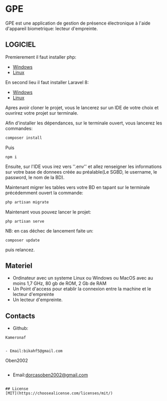 # GPE

GPE est une application de gestion de présence électronique à l'aide d'appareil biometrique: lecteur d'empreinte.

## LOGICIEL

Premierement il faut installer php:
- [Windows](https://grafikart.fr/tutoriels/windows-php-mysql-901#:~:text=L'installation%20de%20PHP%20est,la%20version%20Non%20Thread%20Safe)
- [Linux](https://doc.ubuntu-fr.org/php#:~:text=Il%20existe%204%20mani%C3%A8res%20d,fpm%20pour%20FastCGI%20Process%20Manager)

En second lieu il faut installer Laravel 8:
- [Windows](https://laratutorials.com/install-composer-windows-10-xampp/)
- [Linux](https://ubunlog.com/fr/laravel-framework-php-ubuntu/#:~:text=Pour%20installer%20Laravel%2C%20nous%20irons,%2F%20Var%20%2F%20www%20%2F%20html.&text=La%20commande%20ci%2Ddessus%20cr%C3%A9era,avec%20l'installation%20de%20Laravel.)

Apres avoir cloner le projet, vous le lancerez sur un IDE de votre choix et ouvrirez votre projet sur terminale.

Afin d'installer les dépendances, sur le terminale ouvert, vous lancerez les commandes:

```bash
composer install
```
Puis
```
npm i
```

Ensuite, sur l'IDE vous irez vers ''.env'' et allez renseigner les informations sur votre base de donnees créée au préalable(Le SGBD, le username, le password, le nom de la BD).

Maintenant migrer les tables vers votre BD en tapant sur le terminale précédemment ouvert la commande:

```php migrate
php artisan migrate
```
Maintenant vous pouvez lancer le projet:
```
php artisan serve
```
NB: en cas déchec de lancement faite un:
```
composer update
```
puis relancez.

## Materiel
- Ordinateur avec un systeme Linux ou Windows ou MacOS avec au moins 1,7 GHz, 80 gb de ROM, 2 Gb de RAM
- Un Point d'access pour etablir la connexion entre la machine et le lecteur d'empreinte
- Un lecteur d'empreinte.

## Contacts
- Github:
```
Kameronaf
```
```

- Email:bikahf5@gmail.com
```
Oben2002
```
```
- Email:dorcasoben2002@gmail.com
```

## License
[MIT](https://choosealicense.com/licenses/mit/)
